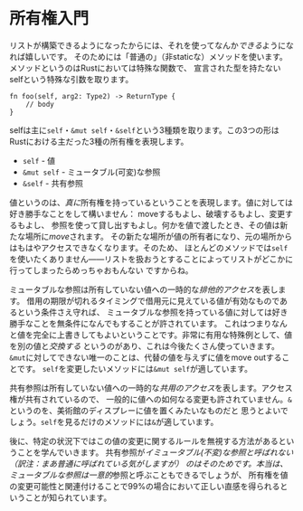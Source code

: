 # 所有権入門

<!-- Now that we can construct a list, it'd be nice to be able to *do* something -->
<!-- with it. We do that with "normal" (non-static) methods. Methods are a special -->
<!-- case of function in Rust because of  the `self` argument, which doesn't have -->
<!-- a declared type: -->
リストが構築できるようになったからには、それを使ってなんか*できる*ようになれば嬉しいです。
そのためには「普通の」（非staticな）メソッドを使います。メソッドというのはRustにおいては特殊な関数で、
宣言された型を持たないselfという特殊な引数を取ります。

```rust,ignore
fn foo(self, arg2: Type2) -> ReturnType {
    // body
}
```

<!-- There are 3 primary forms that self can take: `self`, `&mut self`, and `&self`. -->
<!-- These 3 forms represent the three primary forms of ownership in Rust: -->
selfは主に`self`・`&mut self`・`&self`という3種類を取ります。この3つの形は
Rustにおける主だった3種の所有権を表現します。

<!-- * `self` - Value -->
<!-- * `&mut self` - mutable reference -->
<!-- * `&self` - shared reference -->
* `self` - 値
* `&mut self` - ミュータブル(可変)な参照
* `&self` - 共有参照
<!-- 普通「イミュータブルな参照」と呼ばれているっぽくて困っている -->
<!-- 「共有参照」と訳しているteratailを見つけたのでとりあえず採用 -->

<!-- A value represents *true* ownership. You can do whatever you want with a value: -->
<!-- move it, destroy it, mutate it, or loan it out via a reference. When you pass -->
<!-- something by value, it's *moved* to the new location. The new location now -->
<!-- owns the value, and the old location can no longer access it. For this reason -->
<!-- most methods don't want `self` -- it would be pretty lame if trying to work with -->
<!-- a list made it go away! -->
値というのは、*真に*所有権を持っているということを表現します。値に対しては好き勝手なことをして構いません：
move<!-- technical termな気がしてる -->するもよし、破壊するもよし、変更するもよし、
参照を使って貸し出すもよし。何かを値で渡したとき、その値は新たな場所に*move*されます。
その新たな場所が値の所有者になり、元の場所からはもはやアクセスできなくなります。そのため、
ほとんどのメソッドでは`self`を使いたくありません――リストを扱おうとすることによってリストがどこかに
行ってしまったらめっちゃおもんない<!--かなり困ってググったらこれが出てきた。これよりうまい訳語が思いつかない。-->
ですからね。

<!-- A mutable reference represents temporary *exclusive access* to a value that you -->
<!-- don't own. You're allowed to do absolutely anything you want to a value you -->
<!-- have a mutable reference to as long as when your loan expires, wherever you -->
<!-- loaned it from still sees a valid value. This means you can actually completely -->
<!-- overwrite the value. A really useful special case of this is *swapping* a value -->
<!-- out for another, which we'll be using a lot. The only thing you can't do with an -->
<!-- `&mut` is move the value out with no replacement. `&mut self` is great for -->
<!-- methods that want to mutate `self`. -->
ミュータブルな参照は所有していない値への一時的な*排他的アクセス*を表します。
借用の期限が切れるタイミングで借用元に見えている値が有効なものであるという条件さえ守れば、
ミュータブルな参照を持っている値に対しては好き勝手なことを無条件になんでもすることが許されています。
これはつまりなんと値を完全に上書きしてもよいということです。非常に有用な特殊例として、値を別の値と*交換する*
というのがあり、<!-- swap out の outを上手く訳出したい -->これは今後たくさん使っていきます。
`&mut`に対してできない唯一のことは、代替の値を与えずに値をmove out<!-- これどうしよう -->することです。
`self`を変更したいメソッドには`&mut self`が適しています。

<!-- A shared reference represents temporary *shared access* to a value that you -->
<!-- don't own. Because you have shared access, you're generally not allowed to -->
<!-- mutate anything. Think of `&` as putting the value out on display in a museum. -->
<!-- `&` is great for methods that only want to observe `self`. -->
共有参照は所有していない値への一時的な*共用のアクセス*を表します。アクセス権が共有されているので、
一般的に値への如何なる変更も許されていません。`&`というのを、美術館のディスプレーに値を置くみたいなものだと
思うとよいでしょう。`self`を見るだけのメソッドには`&`が適しています。

<!-- Later we'll see that the rule about mutation can be bypassed in certain cases. -->
<!-- This is why shared references aren't called *immutable* references. Really, -->
<!-- mutable references could be called *unique* references, but we've found that -->
<!-- relating ownership to mutability gives the right intuition 99% of the time. -->
後に、特定の状況下ではこの値の変更に関するルールを無視する方法があるということを学んでいきます。
共有参照が*イミュータブル\(不変\)*な参照と呼ばれない（訳注：まあ普通に呼ばれている気がしますが）
のはそのためです。本当は、ミュータブルな参照は*一意的*参照と呼ぶこともできるでしょうが、
所有権を値の変更可能性と関連付けることで99%の場合において正しい直感を得られるということが知られています。
